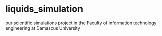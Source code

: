 # liquids_simulation
our scientific simulations project in the Faculty of information technology engineering at Damascus University

